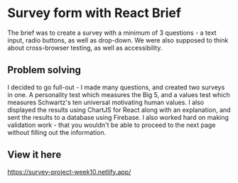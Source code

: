 # Survey form with React Brief
The brief was to create a survey with a minimum of 3 questions - a text input, radio buttons, as well as drop-down. We were also supposed to think about cross-browser testing, as well as accessibility.
## Problem solving
I decided to go full-out - I made many questions, and created two surveys in one. A personality test which measures the Big 5, and a values test which measures Schwartz's ten universal motivating human values. I also displayed the results using ChartJS for React along with an explanation, and sent the results to a database using Firebase. I also worked hard on making validation work - that you wouldn't be able to proceed to the next page without filling out the information.
## View it here
https://survey-project-week10.netlify.app/
